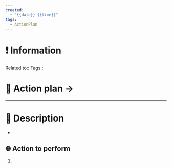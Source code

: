 ```yaml
---
created:
  - "{{date}} {{time}}"
tags:
  - ActionPlan
---
```


# ❗ Information
Related to:: 
Tags:: 

# 🌌 Action plan -> 
---

# 🧾 Description
- 

## 🌐 Action to perform 
1. 